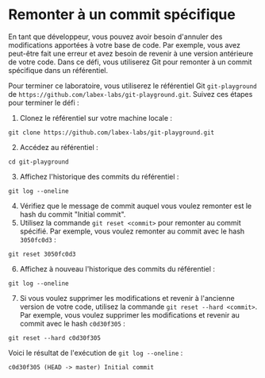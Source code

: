 # Remonter à un commit spécifique

En tant que développeur, vous pouvez avoir besoin d'annuler des modifications apportées à votre base de code. Par exemple, vous avez peut-être fait une erreur et avez besoin de revenir à une version antérieure de votre code. Dans ce défi, vous utiliserez Git pour remonter à un commit spécifique dans un référentiel.

Pour terminer ce laboratoire, vous utiliserez le référentiel Git `git-playground` de `https://github.com/labex-labs/git-playground.git`. Suivez ces étapes pour terminer le défi :

1. Clonez le référentiel sur votre machine locale :

```shell
git clone https://github.com/labex-labs/git-playground.git
```

2. Accédez au référentiel :

```shell
cd git-playground
```

3. Affichez l'historique des commits du référentiel :

```shell
git log --oneline
```

4. Vérifiez que le message de commit auquel vous voulez remonter est le hash du commit "Initial commit".
5. Utilisez la commande `git reset <commit>` pour remonter au commit spécifié. Par exemple, vous voulez remonter au commit avec le hash `3050fc0d3` :

```shell
git reset 3050fc0d3
```

6. Affichez à nouveau l'historique des commits du référentiel :

```shell
git log --oneline
```

7. Si vous voulez supprimer les modifications et revenir à l'ancienne version de votre code, utilisez la commande `git reset --hard <commit>`. Par exemple, vous voulez supprimer les modifications et revenir au commit avec le hash `c0d30f305` :

```shell
git reset --hard c0d30f305
```

Voici le résultat de l'exécution de `git log --oneline` :

```shell
c0d30f305 (HEAD -> master) Initial commit
```
